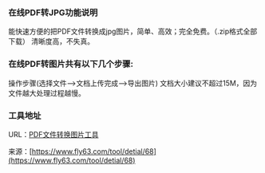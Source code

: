 ### 在线PDF转JPG功能说明
能快速方便的把PDF文件转换成jpg图片，简单、高效；完全免费。（.zip格式全部下载）
清晰度高，不失真。

### 在线PDF转图片共有以下几个步骤:  
操作步骤(选择文件-->文档上传完成-->导出图片)
文档大小建议不超过15M，因为文件越大处理过程越慢。

### 工具地址
URL：[PDF文件转换图片工具](https://www.fly63.com/tool/pdf2img/)

来源：[https://www.fly63.com/tool/detial/68](https://www.fly63.com/tool/detial/68)
